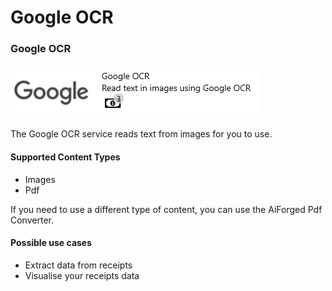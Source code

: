 # Google OCR

### Google OCR

![](../.gitbook/assets/43.png)

The Google OCR service reads text from images for you to use.

#### Supported Content Types

* Images
* Pdf

If you need to use a different type of content, you can use the AiForged Pdf Converter.

#### Possible use cases

* Extract data from receipts
* Visualise your receipts data

